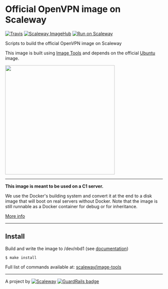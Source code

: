 # Official OpenVPN image on Scaleway

[![Travis](https://img.shields.io/travis/scaleway/image-app-openvpn.svg)](https://travis-ci.org/scaleway/image-app-openvpn)
[![Scaleway ImageHub](https://img.shields.io/badge/ImageHub-view-ff69b4.svg)](https://hub.scaleway.com/openvpn.html)
[![Run on Scaleway](https://img.shields.io/badge/Scaleway-run-69b4ff.svg)](https://cloud.scaleway.com/#/servers/new?image=coming-soon)

Scripts to build the official OpenVPN image on Scaleway

This image is built using [Image Tools](https://github.com/scaleway/image-tools) and depends on the official [Ubuntu](https://github.com/scaleway/image-ubuntu) image.

<img src="http://upload.wikimedia.org/wikipedia/commons/8/88/Ovpntech_logo-s_REVISED.png" width="350px" />


---

**This image is meant to be used on a C1 server.**

We use the Docker's building system and convert it at the end to a disk image that will boot on real servers without Docker. Note that the image is still runnable as a Docker container for debug or for inheritance.

[More info](https://github.com/scaleway/image-tools)


---

## Install

Build and write the image to /dev/nbd1 (see [documentation](https://www.scaleway.com/docs/create_an_image_with_docker))

    $ make install

Full list of commands available at: [scaleway/image-tools](https://github.com/scaleway/image-tools/#commands)


---

A project by [![Scaleway](https://avatars1.githubusercontent.com/u/5185491?v=3&s=42)](https://www.scaleway.com/) [![GuardRails badge](https://badges.production.guardrails.io/moul/image-app-openvpn.svg)](https://www.guardrails.io)
